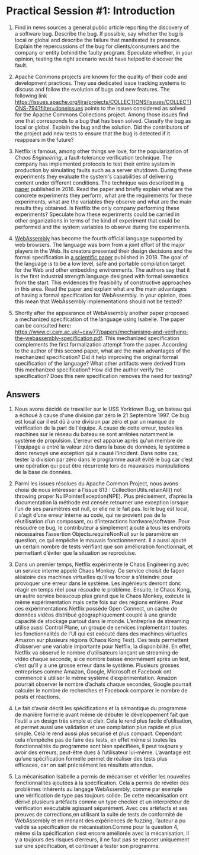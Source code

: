 # Practical Session #1: Introduction

1. Find in news sources a general public article reporting the discovery of a software bug. Describe the bug. If possible, say whether the bug is local or global and describe the failure that manifested its presence. Explain the repercussions of the bug for clients/consumers and the company or entity behind the faulty program. Speculate whether, in your opinion, testing the right scenario would have helped to discover the fault.

2. Apache Commons projects are known for the quality of their code and development practices. They use dedicated issue tracking systems to discuss and follow the evolution of bugs and new features. The following link https://issues.apache.org/jira/projects/COLLECTIONS/issues/COLLECTIONS-794?filter=doneissues points to the issues considered as solved for the Apache Commons Collections project. Among those issues find one that corresponds to a bug that has been solved. Classify the bug as local or global. Explain the bug and the solution. Did the contributors of the project add new tests to ensure that the bug is detected if it reappears in the future?

3. Netflix is famous, among other things we love, for the popularization of *Chaos Engineering*, a fault-tolerance verification technique. The company has implemented protocols to test their entire system in production by simulating faults such as a server shutdown. During these experiments they evaluate the system's capabilities of delivering content under different conditions. The technique was described in [a paper](https://arxiv.org/ftp/arxiv/papers/1702/1702.05843.pdf) published in 2016. Read the paper and briefly explain what are the concrete experiments they perform, what are the requirements for these experiments, what are the variables they observe and what are the main results they obtained. Is Netflix the only company performing these experiments? Speculate how these experiments could be carried in other organizations in terms of the kind of experiment that could be performed and the system variables to observe during the experiments.

4. [WebAssembly](https://webassembly.org/) has become the fourth official language supported by web browsers. The language was born from a joint effort of the major players in the Web. Its creators presented their design decisions and the formal specification in [a scientific paper](https://people.mpi-sws.org/~rossberg/papers/Haas,%20Rossberg,%20Schuff,%20Titzer,%20Gohman,%20Wagner,%20Zakai,%20Bastien,%20Holman%20-%20Bringing%20the%20Web%20up%20to%20Speed%20with%20WebAssembly.pdf) published in 2018. The goal of the language is to be a low level, safe and portable compilation target for the Web and other embedding environments. The authors say that it is the first industrial strength language designed with formal semantics from the start. This evidences the feasibility of constructive approaches in this area. Read the paper and explain what are the main advantages of having a formal specification for WebAssembly. In your opinion, does this mean that WebAssembly implementations should not be tested? 

5.  Shortly after the appearance of WebAssembly another paper proposed a mechanized specification of the language using Isabelle. The paper can be consulted here: https://www.cl.cam.ac.uk/~caw77/papers/mechanising-and-verifying-the-webassembly-specification.pdf. This mechanized specification complements the first formalization attempt from the paper. According to the author of this second paper, what are the main advantages of the mechanized specification? Did it help improving the original formal specification of the language? What other artifacts were derived from this mechanized specification? How did the author verify the specification? Does this new specification removes the need for testing?

## Answers

1. Nous avons décidé de travailler sur le USS Yorktown Bug, un bateau qui a échoué à cause d'une division par zéro le 21 Septembre 1997. Ce bug est local car il est dû à une division par zéro et par un manque de vérification de la part de l'équipe. A cause de cette erreur, toutes les machines sur le réseau du bateau se sont arrêtées notamment le système de propulsion. L'erreur est apparue après qu'un membre de l'équipage a entré la valeur zéro dans la base de données, le système a donc renvoyé une exception qui a causé l'incident. Dans notre cas, tester la division par zéro dans le programme aurait évité le bug car c’est une opération qui peut être récurrente lors de mauvaises manipulations de la base de données.

2. Parmi les issues résolues du Apache Common Project, nous avons choisi de nous intéresser à l’issue 813 : CollectionUtils.retainAll() not throwing proper NullPointerException(NPE). Plus précisément, d’après la documentation la méthode est censée retourner une exception lorsque l’un de ses paramètres est null, or elle ne le fait pas. Ici le bug est local, il s’agit d’une erreur interne au code, qui ne provient pas de la réutilisation d’un composant, ou d’interactions hardware/software. Pour résoudre ce bug, le contributeur a simplement ajouté à tous les endroits nécessaires l’assertion Objects.requireNonNull sur le paramètre en question, ce qui empêche le mauvais fonctionnement. Il a aussi ajouté un certain nombre de tests vérifiant que son amélioration fonctionnait, et permettant d’éviter que la situation se reproduise.

3. Dans un premier temps, Netflix expérimente le Chaos Engineering avec un service interne appelé Chaos Monkey. Ce service choisit de façon aléatoire des machines virtuelles qu’il va forcer à s’éteindre pour provoquer une erreur dans le système. Les ingénieurs devront donc réagir en temps réel pour résoudre le problème. Ensuite, le Chaos Kong, un autre service beaucoup plus grand que le Chaos Monkey, exécute la même expérimentation mais cette fois sur des régions entières. Pour ces expérimentations Netflix possède Open Connect, un cache de données vidéos distribué géographiquement couplé à une grande capacité de stockage partout dans le monde. L’entreprise de streaming utilise aussi Control Plane, un groupe de services implémentant toutes les fonctionnalités de l’UI qui est exécuté dans des machines virtuelles Amazon sur plusieurs régions (Chaos Kong Test). Ces tests permettent d’observer une variable importante pour Netflix, la disponibilité. En effet, Netflix va observé le nombre d’utilisateurs lançant un streaming de vidéo chaque seconde, si ce nombre baisse énormément après un test, c’est qu’il y a une grosse erreur dans le système. Plusieurs grosses entreprises comme Amazon, Google, Microsoft et Facebook ont commencé à utiliser le même système d’expérimentation. Amazon pourrait observer le nombre d’achats chaque secondes, Google pourrait calculer le nombre de recherches et Facebook comparer le nombre de posts et réactions.

4. Le fait d’avoir décrit les spécifications et la sémantique du programme de manière formelle avant même de débuter le développement fait que l’outil a un design très simple et clair. Cela le rend plus facile d’utilisation, et permet aussi une validation et une compilation plus rapide et plus simple. Cela le rend aussi plus sécurisé et plus compact. Cependant cela n’empêche pas de faire des tests, en effet même si toutes les fonctionnalités du programme sont bien spécifiées, il peut toujours y avoir des erreurs, peut-être dues à l’utilisateur lui-même. L’avantage est qu’une spécification formelle permet de réaliser des tests plus efficaces, car on sait précisément les résultats attendus.

5. La mécanisation Isabelle a permis de mécaniser et vérifier les nouvelles fonctionnalités ajoutées à la spécification. Cela a permis de révéler des problèmes inhérents au langage WebAssembly, comme par exemple une vérification de type pas toujours solide. De cette mécanisation ont dérivé plusieurs artéfacts comme un type checker et un interpréteur de vérification exécutable agissant séparément. Avec ces artéfacts et ses preuves de corrections,en utilisant la suite de tests de conformité de WebAssembly et en menant des expériences de fuzzing, l’auteur a pu validé sa spécification de mécanisation.Comme pour la question 4, même si la spécification s’est encore améliorée avec la mécanisation, il y a toujours des risques d’erreurs, il ne faut pas se reposer uniquement sur une spécification, et continuer à tester son programme. 
